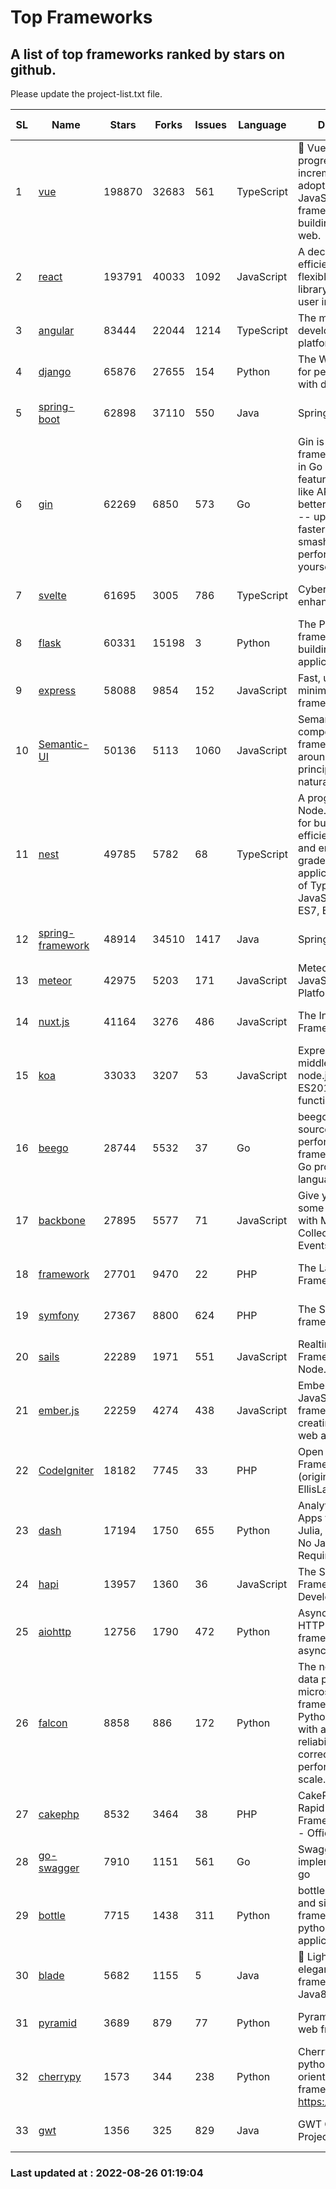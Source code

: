 # Top Frameworks
## A list of top frameworks ranked by stars on github.  
Please update the project-list.txt file.

| SL| Name  | Stars| Forks| Issues | Language | Description | Last Commit |
| --| ------| -----| ---- | ------ | -------- | ----------- | ----------- |
| 1 | [vue](https://github.com/vuejs/vue) | 198870 | 32683 | 561 | TypeScript | 🖖 Vue.js is a progressive, incrementally-adoptable JavaScript framework for building UI on the web. | 2022-08-23 01:29:42 |
| 2 | [react](https://github.com/facebook/react) | 193791 | 40033 | 1092 | JavaScript | A declarative, efficient, and flexible JavaScript library for building user interfaces. | 2022-08-25 21:01:30 |
| 3 | [angular](https://github.com/angular/angular) | 83444 | 22044 | 1214 | TypeScript | The modern web developer’s platform | 2022-08-26 00:41:06 |
| 4 | [django](https://github.com/django/django) | 65876 | 27655 | 154 | Python | The Web framework for perfectionists with deadlines. | 2022-08-25 08:03:57 |
| 5 | [spring-boot](https://github.com/spring-projects/spring-boot) | 62898 | 37110 | 550 | Java | Spring Boot | 2022-08-25 22:21:03 |
| 6 | [gin](https://github.com/gin-gonic/gin) | 62269 | 6850 | 573 | Go | Gin is a HTTP web framework written in Go (Golang). It features a Martini-like API with much better performance -- up to 40 times faster. If you need smashing performance, get yourself some Gin. | 2022-08-16 23:14:59 |
| 7 | [svelte](https://github.com/sveltejs/svelte) | 61695 | 3005 | 786 | TypeScript | Cybernetically enhanced web apps | 2022-08-23 02:22:04 |
| 8 | [flask](https://github.com/pallets/flask) | 60331 | 15198 | 3 | Python | The Python micro framework for building web applications. | 2022-08-08 23:28:50 |
| 9 | [express](https://github.com/expressjs/express) | 58088 | 9854 | 152 | JavaScript | Fast, unopinionated, minimalist web framework for node. | 2022-08-20 01:12:14 |
| 10 | [Semantic-UI](https://github.com/Semantic-Org/Semantic-UI) | 50136 | 5113 | 1060 | JavaScript | Semantic is a UI component framework based around useful principles from natural language. | 2018-10-21 20:59:02 |
| 11 | [nest](https://github.com/nestjs/nest) | 49785 | 5782 | 68 | TypeScript | A progressive Node.js framework for building efficient, scalable, and enterprise-grade server-side applications on top of TypeScript & JavaScript (ES6, ES7, ES8) 🚀 | 2022-08-24 15:58:34 |
| 12 | [spring-framework](https://github.com/spring-projects/spring-framework) | 48914 | 34510 | 1417 | Java | Spring Framework | 2022-08-25 14:53:54 |
| 13 | [meteor](https://github.com/meteor/meteor) | 42975 | 5203 | 171 | JavaScript | Meteor, the JavaScript App Platform | 2022-08-15 18:52:22 |
| 14 | [nuxt.js](https://github.com/nuxt/nuxt.js) | 41164 | 3276 | 486 | JavaScript | The Intuitive Vue(2) Framework | 2022-08-14 09:37:33 |
| 15 | [koa](https://github.com/koajs/koa) | 33033 | 3207 | 53 | JavaScript | Expressive middleware for node.js using ES2017 async functions | 2022-07-13 16:11:33 |
| 16 | [beego](https://github.com/beego/beego) | 28744 | 5532 | 37 | Go | beego is an open-source, high-performance web framework for the Go programming language. | 2022-07-30 08:03:02 |
| 17 | [backbone](https://github.com/jashkenas/backbone) | 27895 | 5577 | 71 | JavaScript | Give your JS App some Backbone with Models, Views, Collections, and Events | 2022-08-23 08:30:45 |
| 18 | [framework](https://github.com/laravel/framework) | 27701 | 9470 | 22 | PHP | The Laravel Framework. | 2022-08-25 14:47:39 |
| 19 | [symfony](https://github.com/symfony/symfony) | 27367 | 8800 | 624 | PHP | The Symfony PHP framework | 2022-08-24 17:19:09 |
| 20 | [sails](https://github.com/balderdashy/sails) | 22289 | 1971 | 551 | JavaScript | Realtime MVC Framework for Node.js | 2022-08-12 23:53:28 |
| 21 | [ember.js](https://github.com/emberjs/ember.js) | 22259 | 4274 | 438 | JavaScript | Ember.js - A JavaScript framework for creating ambitious web applications | 2022-08-25 20:42:00 |
| 22 | [CodeIgniter](https://github.com/bcit-ci/CodeIgniter) | 18182 | 7745 | 33 | PHP | Open Source PHP Framework (originally from EllisLab) | 2022-06-27 19:12:41 |
| 23 | [dash](https://github.com/plotly/dash) | 17194 | 1750 | 655 | Python | Analytical Web Apps for Python, R, Julia, and Jupyter. No JavaScript Required. | 2022-08-19 16:00:04 |
| 24 | [hapi](https://github.com/hapijs/hapi) | 13957 | 1360 | 36 | JavaScript | The Simple, Secure Framework Developers Trust | 2022-08-24 06:29:54 |
| 25 | [aiohttp](https://github.com/aio-libs/aiohttp) | 12756 | 1790 | 472 | Python | Asynchronous HTTP client/server framework for asyncio and Python | 2022-08-22 02:42:27 |
| 26 | [falcon](https://github.com/falconry/falcon) | 8858 | 886 | 172 | Python | The no-magic web data plane API and microservices framework for Python developers, with a focus on reliability, correctness, and performance at scale. | 2022-08-25 15:19:18 |
| 27 | [cakephp](https://github.com/cakephp/cakephp) | 8532 | 3464 | 38 | PHP | CakePHP: The Rapid Development Framework for PHP - Official Repository | 2022-08-19 09:30:34 |
| 28 | [go-swagger](https://github.com/go-swagger/go-swagger) | 7910 | 1151 | 561 | Go | Swagger 2.0 implementation for go | 2022-06-14 15:48:24 |
| 29 | [bottle](https://github.com/bottlepy/bottle) | 7715 | 1438 | 311 | Python | bottle.py is a fast and simple micro-framework for python web-applications. | 2022-08-03 13:51:35 |
| 30 | [blade](https://github.com/lets-blade/blade) | 5682 | 1155 | 5 | Java | :rocket: Lightning fast and elegant mvc framework for Java8 | 2022-05-10 12:38:06 |
| 31 | [pyramid](https://github.com/Pylons/pyramid) | 3689 | 879 | 77 | Python | Pyramid - A Python web framework | 2022-03-13 22:49:13 |
| 32 | [cherrypy](https://github.com/cherrypy/cherrypy) | 1573 | 344 | 238 | Python | CherryPy is a pythonic, object-oriented HTTP framework.      https://cherrypy.dev | 2022-07-17 20:36:25 |
| 33 | [gwt](https://github.com/gwtproject/gwt) | 1356 | 325 | 829 | Java | GWT Open Source Project | 2022-07-26 22:23:28 |

### Last updated at : 2022-08-26 01:19:04
